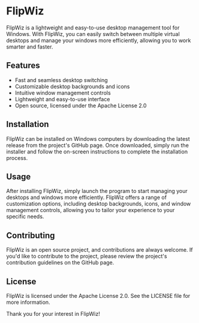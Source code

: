 # FlipWiz

FlipWiz is a lightweight and easy-to-use desktop management tool for Windows. With FlipWiz, you can easily switch between multiple virtual desktops and manage your windows more efficiently, allowing you to work smarter and faster.

## Features

- Fast and seamless desktop switching
- Customizable desktop backgrounds and icons
- Intuitive window management controls
- Lightweight and easy-to-use interface
- Open source, licensed under the Apache License 2.0

## Installation

FlipWiz can be installed on Windows computers by downloading the latest release from the project's GitHub page. Once downloaded, simply run the installer and follow the on-screen instructions to complete the installation process.

## Usage

After installing FlipWiz, simply launch the program to start managing your desktops and windows more efficiently. FlipWiz offers a range of customization options, including desktop backgrounds, icons, and window management controls, allowing you to tailor your experience to your specific needs.

## Contributing

FlipWiz is an open source project, and contributions are always welcome. If you'd like to contribute to the project, please review the project's contribution guidelines on the GitHub page.

## License

FlipWiz is licensed under the Apache License 2.0. See the LICENSE file for more information.

Thank you for your interest in FlipWiz!